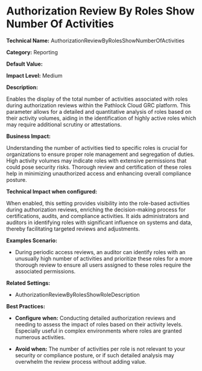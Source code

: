 # Authorization Review By Roles Show Number Of Activities

**Technical Name:** AuthorizationReviewByRolesShowNumberOfActivities

**Category:** Reporting

**Default Value:**

**Impact Level:** Medium

**Description:**

Enables the display of the total number of activities associated with roles during authorization reviews within the Pathlock Cloud GRC platform. This parameter allows for a detailed and quantitative analysis of roles based on their activity volumes, aiding in the identification of highly active roles which may require additional scrutiny or attestations.

**Business Impact:**

Understanding the number of activities tied to specific roles is crucial for organizations to ensure proper role management and segregation of duties. High activity volumes may indicate roles with extensive permissions that could pose security risks. Thorough review and certification of these roles help in minimizing unauthorized access and enhancing overall compliance posture.

**Technical Impact when configured:**

When enabled, this setting provides visibility into the role-based activities during authorization reviews, enriching the decision-making process for certifications, audits, and compliance activities. It aids administrators and auditors in identifying roles with significant influence on systems and data, thereby facilitating targeted reviews and adjustments.

**Examples Scenario:**

- During periodic access reviews, an auditor can identify roles with an unusually high number of activities and prioritize these roles for a more thorough review to ensure all users assigned to these roles require the associated permissions.

**Related Settings:**

- AuthorizationReviewByRolesShowRoleDescription

**Best Practices:** 

- **Configure when:** Conducting detailed authorization reviews and needing to assess the impact of roles based on their activity levels. Especially useful in complex environments where roles are granted numerous activities.
  
- **Avoid when:** The number of activities per role is not relevant to your security or compliance posture, or if such detailed analysis may overwhelm the review process without adding value.